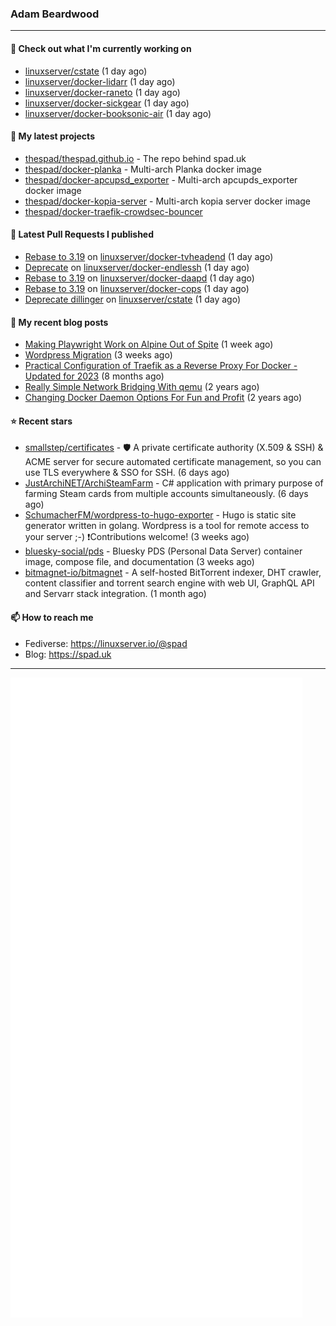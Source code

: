 ### Adam Beardwood
---
#### 👷 Check out what I'm currently working on

- [linuxserver/cstate](https://github.com/linuxserver/cstate) (1 day ago)
- [linuxserver/docker-lidarr](https://github.com/linuxserver/docker-lidarr) (1 day ago)
- [linuxserver/docker-raneto](https://github.com/linuxserver/docker-raneto) (1 day ago)
- [linuxserver/docker-sickgear](https://github.com/linuxserver/docker-sickgear) (1 day ago)
- [linuxserver/docker-booksonic-air](https://github.com/linuxserver/docker-booksonic-air) (1 day ago)

#### 🌱 My latest projects

- [thespad/thespad.github.io](https://github.com/thespad/thespad.github.io) - The repo behind spad.uk
- [thespad/docker-planka](https://github.com/thespad/docker-planka) - Multi-arch Planka docker image
- [thespad/docker-apcupsd_exporter](https://github.com/thespad/docker-apcupsd_exporter) - Multi-arch apcupds_exporter docker image
- [thespad/docker-kopia-server](https://github.com/thespad/docker-kopia-server) - Multi-arch kopia server docker image 
- [thespad/docker-traefik-crowdsec-bouncer](https://github.com/thespad/docker-traefik-crowdsec-bouncer)

#### 🔨 Latest Pull Requests I published

- [Rebase to 3.19](https://github.com/linuxserver/docker-tvheadend/pull/251) on [linuxserver/docker-tvheadend](https://github.com/linuxserver/docker-tvheadend) (1 day ago)
- [Deprecate](https://github.com/linuxserver/docker-endlessh/pull/16) on [linuxserver/docker-endlessh](https://github.com/linuxserver/docker-endlessh) (1 day ago)
- [Rebase to 3.19](https://github.com/linuxserver/docker-daapd/pull/88) on [linuxserver/docker-daapd](https://github.com/linuxserver/docker-daapd) (1 day ago)
- [Rebase to 3.19](https://github.com/linuxserver/docker-cops/pull/51) on [linuxserver/docker-cops](https://github.com/linuxserver/docker-cops) (1 day ago)
- [Deprecate dillinger](https://github.com/linuxserver/cstate/pull/211) on [linuxserver/cstate](https://github.com/linuxserver/cstate) (1 day ago)

#### 📜 My recent blog posts

- [Making Playwright Work on Alpine Out of Spite](https://www.spad.uk/posts/making-playwright-work-on-alpine-out-of-spite/) (1 week ago)
- [Wordpress Migration](https://www.spad.uk/posts/wordpress-migration/) (3 weeks ago)
- [Practical Configuration of Traefik as a Reverse Proxy For Docker - Updated for 2023](https://www.spad.uk/posts/practical-configuration-of-traefik-as-a-reverse-proxy-for-docker-updated-for-2023/) (8 months ago)
- [Really Simple Network Bridging With qemu](https://www.spad.uk/posts/really-simple-network-bridging-with-qemu/) (2 years ago)
- [Changing Docker Daemon Options For Fun and Profit](https://www.spad.uk/posts/changing-docker-daemon-options-for-fun-and-profit/) (2 years ago)

#### ⭐ Recent stars

- [smallstep/certificates](https://github.com/smallstep/certificates) - 🛡️ A private certificate authority (X.509 &amp; SSH) &amp; ACME server for secure automated certificate management, so you can use TLS everywhere &amp; SSO for SSH. (6 days ago)
- [JustArchiNET/ArchiSteamFarm](https://github.com/JustArchiNET/ArchiSteamFarm) - C# application with primary purpose of farming Steam cards from multiple accounts simultaneously. (6 days ago)
- [SchumacherFM/wordpress-to-hugo-exporter](https://github.com/SchumacherFM/wordpress-to-hugo-exporter) - Hugo is static site generator written in golang. Wordpress is a tool for remote access to your server ;-) ❗️Contributions welcome! (3 weeks ago)
- [bluesky-social/pds](https://github.com/bluesky-social/pds) - Bluesky PDS (Personal Data Server) container image, compose file, and documentation (3 weeks ago)
- [bitmagnet-io/bitmagnet](https://github.com/bitmagnet-io/bitmagnet) - A self-hosted BitTorrent indexer, DHT crawler, content classifier and torrent search engine with web UI, GraphQL API and Servarr stack integration. (1 month ago)

#### 📫 How to reach me
- Fediverse: https://linuxserver.io/@spad
- Blog: https://spad.uk
---
<img src="https://raw.githubusercontent.com/thespad/thespad/main/github-metrics.svg">
